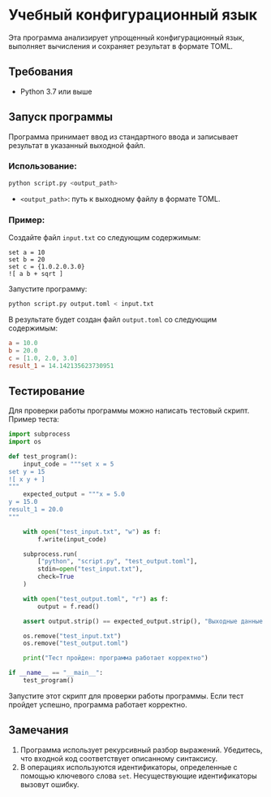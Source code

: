 # Учебный конфигурационный язык

Эта программа анализирует упрощенный конфигурационный язык, выполняет вычисления и сохраняет результат в формате TOML.

## Требования

- Python 3.7 или выше

## Запуск программы

Программа принимает ввод из стандартного ввода и записывает результат в указанный выходной файл.

### Использование:

```bash
python script.py <output_path>
```

- `<output_path>`: путь к выходному файлу в формате TOML.

### Пример:

Создайте файл `input.txt` со следующим содержимым:

```
set a = 10
set b = 20
set c = {1.0.2.0.3.0}
![ a b + sqrt ]
```

Запустите программу:

```bash
python script.py output.toml < input.txt
```

В результате будет создан файл `output.toml` со следующим содержимым:

```toml
a = 10.0
b = 20.0
c = [1.0, 2.0, 3.0]
result_1 = 14.142135623730951
```

## Тестирование

Для проверки работы программы можно написать тестовый скрипт. Пример теста:

```python
import subprocess
import os

def test_program():
    input_code = """set x = 5
set y = 15
![ x y + ]
"""
    expected_output = """x = 5.0
y = 15.0
result_1 = 20.0
"""

    with open("test_input.txt", "w") as f:
        f.write(input_code)

    subprocess.run(
        ["python", "script.py", "test_output.toml"],
        stdin=open("test_input.txt"),
        check=True
    )

    with open("test_output.toml", "r") as f:
        output = f.read()

    assert output.strip() == expected_output.strip(), "Выходные данные не совпадают"

    os.remove("test_input.txt")
    os.remove("test_output.toml")

    print("Тест пройден: программа работает корректно")

if __name__ == "__main__":
    test_program()
```

Запустите этот скрипт для проверки работы программы. Если тест пройдет успешно, программа работает корректно.

## Замечания

1. Программа использует рекурсивный разбор выражений. Убедитесь, что входной код соответствует описанному синтаксису.
2. В операциях используются идентификаторы, определенные с помощью ключевого слова `set`. Несуществующие идентификаторы вызовут ошибку.

